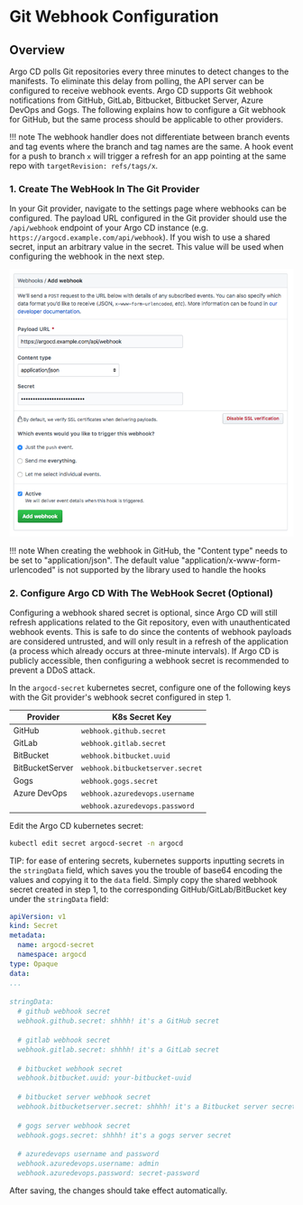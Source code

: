 # Git Webhook Configuration

## Overview

Argo CD polls Git repositories every three minutes to detect changes to the manifests. To eliminate
this delay from polling, the API server can be configured to receive webhook events. Argo CD supports
Git webhook notifications from GitHub, GitLab, Bitbucket, Bitbucket Server, Azure DevOps and Gogs. The following explains how to configure
a Git webhook for GitHub, but the same process should be applicable to other providers.

!!! note
    The webhook handler does not differentiate between branch events and tag events where the branch and tag names are
    the same. A hook event for a push to branch `x` will trigger a refresh for an app pointing at the same repo with
    `targetRevision: refs/tags/x`.

### 1. Create The WebHook In The Git Provider

In your Git provider, navigate to the settings page where webhooks can be configured. The payload
URL configured in the Git provider should use the `/api/webhook` endpoint of your Argo CD instance
(e.g. `https://argocd.example.com/api/webhook`). If you wish to use a shared secret, input an
arbitrary value in the secret. This value will be used when configuring the webhook in the next step.

![Add Webhook](../assets/webhook-config.png "Add Webhook")

!!! note
    When creating the webhook in GitHub, the "Content type" needs to be set to "application/json". The default value "application/x-www-form-urlencoded" is not supported by the library used to handle the hooks

### 2. Configure Argo CD With The WebHook Secret (Optional)

Configuring a webhook shared secret is optional, since Argo CD will still refresh applications
related to the Git repository, even with unauthenticated webhook events. This is safe to do since
the contents of webhook payloads are considered untrusted, and will only result in a refresh of the
application (a process which already occurs at three-minute intervals). If Argo CD is publicly
accessible, then configuring a webhook secret is recommended to prevent a DDoS attack.

In the `argocd-secret` kubernetes secret, configure one of the following keys with the Git
provider's webhook secret configured in step 1.

| Provider        | K8s Secret Key                   |
|-----------------|----------------------------------|
| GitHub          | `webhook.github.secret`          |
| GitLab          | `webhook.gitlab.secret`          |
| BitBucket       | `webhook.bitbucket.uuid`         |
| BitBucketServer | `webhook.bitbucketserver.secret` |
| Gogs            | `webhook.gogs.secret`            |
| Azure DevOps    | `webhook.azuredevops.username`   |
|                 | `webhook.azuredevops.password`   |

Edit the Argo CD kubernetes secret:

```bash
kubectl edit secret argocd-secret -n argocd
```

TIP: for ease of entering secrets, kubernetes supports inputting secrets in the `stringData` field,
which saves you the trouble of base64 encoding the values and copying it to the `data` field.
Simply copy the shared webhook secret created in step 1, to the corresponding
GitHub/GitLab/BitBucket key under the `stringData` field:

```yaml
apiVersion: v1
kind: Secret
metadata:
  name: argocd-secret
  namespace: argocd
type: Opaque
data:
...

stringData:
  # github webhook secret
  webhook.github.secret: shhhh! it's a GitHub secret

  # gitlab webhook secret
  webhook.gitlab.secret: shhhh! it's a GitLab secret

  # bitbucket webhook secret
  webhook.bitbucket.uuid: your-bitbucket-uuid

  # bitbucket server webhook secret
  webhook.bitbucketserver.secret: shhhh! it's a Bitbucket server secret

  # gogs server webhook secret
  webhook.gogs.secret: shhhh! it's a gogs server secret

  # azuredevops username and password
  webhook.azuredevops.username: admin
  webhook.azuredevops.password: secret-password
```

After saving, the changes should take effect automatically.

